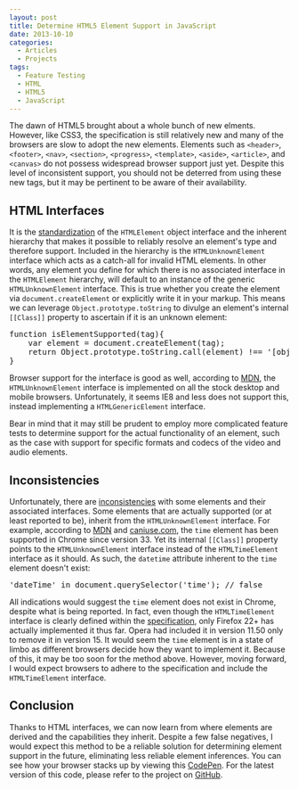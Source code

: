 ```yaml
---
layout: post
title: Determine HTML5 Element Support in JavaScript
date: 2013-10-10
categories:
  - Articles
  - Projects
tags:
  - Feature Testing
  - HTML
  - HTML5
  - JavaScript
---
```


The dawn of HTML5 brought about a whole bunch of new elments. However, like CSS3, the specification is still relatively new and many of the browsers are slow to adopt the new elements. Elements such as `<header>`, `<footer>`, `<nav>`, `<section>`, `<progress>`, `<template>`, `<aside>`, `<article>`, and `<canvas>` do not possess widespread browser support just yet. Despite this level of inconsistent support, you should not be deterred from using these new tags, but it may be pertinent to be aware of their availability.

## HTML Interfaces

It is the [standardization](http://www.w3.org/TR/DOM-Level-2-HTML/html.html#ID-011100101) of the `HTMLElement` object interface and the inherent hierarchy that makes it possible to reliably resolve an element's type and therefore support. Included in the hierarchy is the `HTMLUnknownElement` interface which acts as a catch-all for invalid HTML elements. In other words, any element you define for which there is no associated interface in the `HTMLElement` hierarchy, will default to an instance of the generic `HTMLUnknownElement` interface. This is true whether you create the element via `document.createElement` or explicitly write it in your markup. This means we can leverage `Object.prototype.toString` to divulge an element's internal `[[Class]]` property to ascertain if it is an unknown element:

<div class="code-block">
  <pre class="prettyprint lang-javascript">
function isElementSupported(tag){
    var element = document.createElement(tag);
    return Object.prototype.toString.call(element) !== '[object HTMLUnknownElement]';
}
</pre>
</div>

Browser support for the interface is good as well, according to [MDN](https://developer.mozilla.org/en/docs/Web/API/HTMLUnknownElement), the `HTMLUnknownElement` interface is implemented on all the stock desktop and mobile browsers. Unfortunately, it seems IE8 and less does not support this, instead implementing a `HTMLGenericElement` interface.

Bear in mind that it may still be prudent to employ more complicated feature tests to determine support for the actual functionality of an element, such as the case with support for specific formats and codecs of the video and audio elements. 

## Inconsistencies

Unfortunately, there are [inconsistencies](http://kangax.github.io/jstests/html5_elements_interfaces_test/) with some elements and their associated interfaces. Some elements that are actually supported (or at least reported to be), inherit from the `HTMLUnknownElement` interface. For example, according to [MDN](https://developer.mozilla.org/en-US/docs/Web/HTML/Element/time#Browser_compatibility) and [caniuse.com](http://caniuse.com/#feat=html5semantic), the `time` element has been supported in Chrome since version 33. Yet its internal `[[Class]]` property points to the `HTMLUnknownElement` interface instead of the `HTMLTimeElement` interface as it should. As such, the `datetime` attribute inherent to the `time` element doesn't exist:

<div class="code-block">
  <pre class="prettyprint lang-javascript">
'dateTime' in document.querySelector('time'); // false
</pre>
</div>

All indications would suggest the `time` element does not exist in Chrome, despite what is being reported. In fact, even though the `HTMLTimeElement` interface is clearly defined within the [specification](http://www.w3.org/html/wg/drafts/html/master/#the-time-element), only Firefox 22+ has actually implemented it thus far. Opera had included it in version 11.50 only to remove it in version 15. It would seem the `time` element is in a state of limbo as different browsers decide how they want to implement it. Because of this, it may be too soon for the method above. However, moving forward, I would expect browsers to adhere to the specification and include the `HTMLTimeElement` interface.

## Conclusion

Thanks to HTML interfaces, we can now learn from where elements are derived and the capabilities they inherit. Despite a few false negatives, I would expect this method to be a reliable solution for determining element support in the future, eliminating less reliable element inferences. You can see how your browser stacks up by viewing this [CodePen](http://codepen.io/ryanmorr/pen/EaWROJ). For the latest version of this code, please refer to the project on [GitHub](https://github.com/ryanmorr/is-element-supported).
